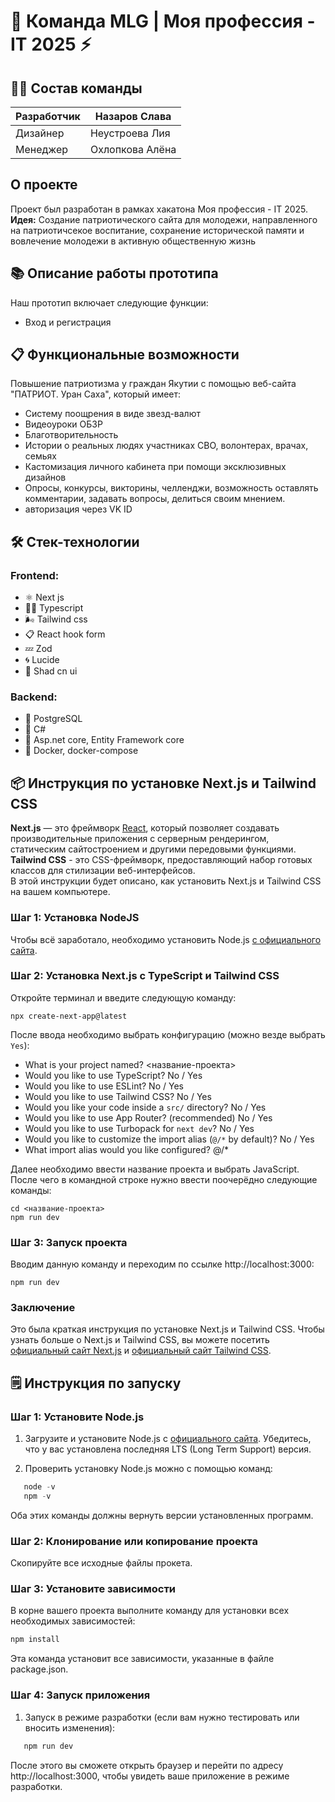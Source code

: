 # 🌌 Команда MLG | Моя профессия - IT 2025 ⚡
## 👷‍♂️ Состав команды

Разработчик  | Назаров Слава
------------- | -------------
Дизайнер  | Неустроева Лия
Менеджер  | Охлопкова Алёна

## О проекте
Проект был разработан в рамках хакатона Моя профессия - IT 2025.
<b>Идея:</b> Создание патриотического сайта для молодежи, направленного на патриотичсекое воспитание, сохранение исторической памяти и вовлечение молодежи в активную общественную жизнь

## 📚 Описание работы прототипа
Наш прототип включает следующие функции:
* Вход и регистрация

## 📋 Функциональные возможности
Повышение патриотизма у граждан Якутии с помощью веб-сайта "ПАТРИОТ. Уран Саха", который имеет:
* Систему поощрения в виде звезд-валют
* Видеоуроки ОБЗР
* Благотворительность
* Истории о реальных людях  участниках СВО, волонтерах, врачах, семьях
* Кастомизация личного кабинета при помощи эксклюзивных дизайнов
* Опросы, конкурсы, викторины, челленджи, возможность оставлять комментарии, задавать вопросы, делиться своим мнением.
* авторизация через VK ID

 ## 🛠 Стек-технологии

### Frontend:
* ⚛ Next js
* 🐱‍💻 Typescript 
* 🌬 Tailwind css
* 📋 React hook form
* 💤 Zod
* 🌀 Lucide
* 🎨 Shad cn ui

### Backend:
* 🐘 PostgreSQL
* 💽 C#
* 💾 Asp.net core, Entity Framework core
* 🐳 Docker, docker-compose

## 📦 Инструкция по установке Next.js и Tailwind CSS
<b>Next.js</b> — это фреймворк [React](https://react.dev/), который позволяет создавать производительные приложения с серверным рендерингом, статическим сайтостроением и другими передовыми функциями. <br>
<b>Tailwind CSS</b> - это CSS-фреймворк, предоставляющий набор готовых классов для стилизации веб-интерфейсов. <br>
В этой инструкции будет описано, как установить Next.js и Tailwind CSS на вашем компьютере.

### Шаг 1: Установка NodeJS
Чтобы всё заработало, необходимо установить Node.js [с официального сайта](https://nodejs.org/en/download/prebuilt-installer/current).

### Шаг 2: Установка Next.js с TypeScript и Tailwind CSS
Откройте терминал и введите следующую команду:

```
npx create-next-app@latest
```
После ввода необходимо выбрать конфигурацию (можно везде выбрать `Yes`):
* What is your project named? <название-проекта>
* Would you like to use TypeScript? No / Yes
* Would you like to use ESLint? No / Yes
* Would you like to use Tailwind CSS? No / Yes
* Would you like your code inside a `src/` directory? No / Yes
* Would you like to use App Router? (recommended) No / Yes
* Would you like to use Turbopack for `next dev`?  No / Yes
* Would you like to customize the import alias (`@/*` by default)? No / Yes
* What import alias would you like configured? @/*

Далее необходимо ввести название проекта и выбрать JavaScript. После чего в командной строке нужно ввести поочерёдно следующие команды:
```
cd <название-проекта>
npm run dev
```
### Шаг 3: Запуск проекта
Вводим данную команду и переходим по ссылке http://localhost:3000:
```
npm run dev
```
### Заключение
Это была краткая инструкция по установке Next.js и Tailwind CSS. Чтобы узнать больше о Next.js и Tailwind CSS, вы можете посетить [официальный сайт Next.js](https://nextjs.org/) и [официальный сайт Tailwind CSS](https://tailwindcss.com/).


## 🗒️ Инструкция по запуску
### Шаг 1: Установите Node.js

1. Загрузите и установите Node.js с [официального сайта](https://nodejs.org/). Убедитесь, что у вас установлена последняя LTS (Long Term Support) версия.

2. Проверить установку Node.js можно с помощью команд:
```vs
   node -v
   npm -v
```
   Оба этих команды должны вернуть версии установленных программ.
### Шаг 2: Клонирование или копирование проекта
Скопируйте все исходные файлы прокета.
### Шаг 3: Установите зависимости

В корне вашего проекта выполните команду для установки всех необходимых зависимостей:
```vs
npm install
```
Эта команда установит все зависимости, указанные в файле package.json.
### Шаг 4: Запуск приложения

1. Запуск в режиме разработки (если вам нужно тестировать или вносить изменения):
```vs
   npm run dev
```
   После этого вы сможете открыть браузер и перейти по адресу http://localhost:3000, чтобы увидеть ваше приложение в режиме разработки.
